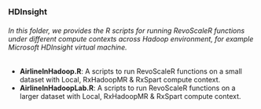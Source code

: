 ### HDInsight
###### In this folder, we provides the R scripts for running RevoScaleR functions under different compute contexts across Hadoop environment, for example Microsoft HDInsight virtual machine.

* **AirlineInHadoop.R**: A scripts to run RevoScaleR functions on a small dataset with Local, RxHadoopMR & RxSpart compute context.
* **AirlineInHadoopLab.R**: A scripts to run RevoScaleR functions on a larger dataset with Local, RxHadoopMR & RxSpart compute context.
